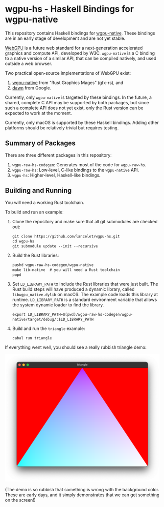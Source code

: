 # wgpu-hs - Haskell Bindings for wgpu-native

This repository contains Haskell bindings for
[wgpu-native](https://github.com/gfx-rs/wgpu-native).
These bindings are in an early stage of development and are not yet stable.

[WebGPU](https://en.wikipedia.org/wiki/WebGPU) is a future web standard for a
next-generation accelerated graphics and compute API, developed by W3C.
`wgpu-native` is a C binding to a native version of a similar API, that can be
compiled natively, and used outside a web browser.

Two practical open-source implementations of WebGPU exist:
  1. [wgpu-native](https://github.com/gfx-rs/wgpu-native) from "Rust Graphics
     Mages" (gfx-rs), and
  2. [dawn](https://dawn.googlesource.com/dawn) from Google.
  
Currently, only `wgpu-native` is targeted by these bindings. In the future, a
shared, complete C API may be supported by both packages, but since such a
complete API does not yet exist, only the Rust version can be expected to work
at the moment.

Currently, only macOS is supported by these Haskell bindings. Adding other
platforms should be relatively trivial but requires testing.

## Summary of Packages

There are three different packages in this repository:

  1. `wgpu-raw-hs-codegen`: Generates most of the code for `wgpu-raw-hs`.
  2. `wgpu-raw-hs`: Low-level, C-like bindings to the `wgpu-native` API.
  3. `wgpu-hs`: Higher-level, Haskell-like bindings.

## Building and Running

You will need a working Rust toolchain.

To build and run an example:

  1. Clone the repository and make sure that all git submodules are checked
     out:
     
       ```
       git clone https://github.com/lancelet/wgpu-hs.git
       cd wgpu-hs
       git submodule update --init --recursive
       ```
       
  2. Build the Rust libraries:
  
     ```
     pushd wgpu-raw-hs-codegen/wgpu-native
     make lib-native  # you will need a Rust toolchain
     popd
     ```
     
  3. Set `LD_LIBRARY_PATH` to include the Rust libraries that were just built.
     The Rust build steps will have produced a dynamic library, called
     `libwgpu_native.dylib` on macOS. The example code loads this library at
     runtime. `LD_LIBRARY_PATH` is a standard environment variable that allows
     the system dynamic loader to find the library.
  
     ```
     export LD_LIBRARY_PATH=$(pwd)/wgpu-raw-hs-codegen/wgpu-native/target/debug/:$LD_LIBRARY_PATH
     ```
     
  4. Build and run the `triangle` example:
  
     ```
     cabal run triangle
     ```
     
If everything went well, you should see a really rubbish triangle demo:

![triangle demo](triangle-demo.png)

(The demo is so rubbish that something is wrong with the background color.
These are early days, and it simply demonstrates that we can get something on
the screen!)
